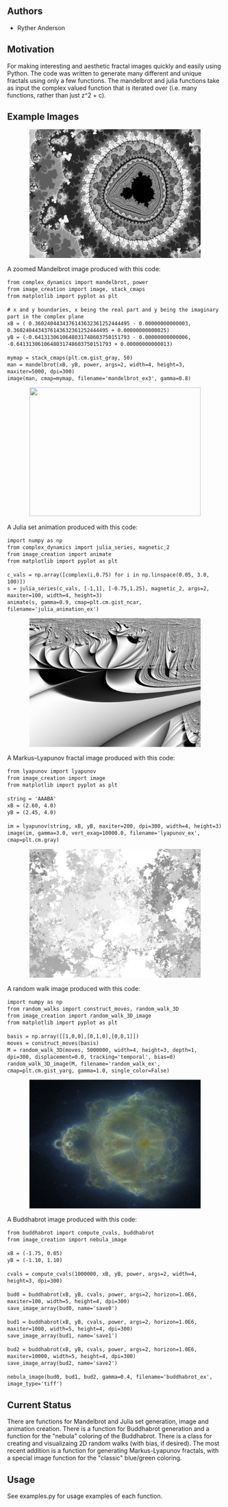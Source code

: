 ## Authors

- Ryther Anderson

## Motivation
For making interesting and aesthetic fractal images quickly and easily using Python. The code
was written to generate many different and unique fractals using only a few functions.
The mandelbrot and julia functions take as input the complex valued function that is iterated over
(i.e. many functions, rather than just z^2 + c).

## Example Images

<p align="center">
<img src="./mandelbrot_ex3.png" width="400" height="300"/>
</p>
A zoomed Mandelbrot image produced with this code:

```
from complex_dynamics import mandelbrot, power
from image_creation import image, stack_cmaps
from matplotlib import pyplot as plt

# x and y boundaries, x being the real part and y being the imaginary part in the complex plane
xB = ( 0.3602404434376143632361252444495 - 0.00000000000003,  0.3602404434376143632361252444495 + 0.00000000000025)
yB = (-0.6413130610648031748603750151793 - 0.00000000000006, -0.6413130610648031748603750151793 + 0.00000000000013)

mymap = stack_cmaps(plt.cm.gist_gray, 50)
man = mandelbrot(xB, yB, power, args=2, width=4, height=3, maxiter=5000, dpi=300)
image(man, cmap=mymap, filename='mandelbrot_ex3', gamma=0.8)
```

<p align="center">
<img src="./julia_animation_ex.png" width="400" height="300"/>
</p>
A Julia set animation produced with this code:

```
import numpy as np
from complex_dynamics import julia_series, magnetic_2
from image_creation import animate
from matplotlib import pyplot as plt

c_vals = np.array([complex(i,0.75) for i in np.linspace(0.05, 3.0, 100)])
s = julia_series(c_vals, [-1,1], [-0.75,1.25], magnetic_2, args=2, maxiter=100, width=4, height=3)
animate(s, gamma=0.9, cmap=plt.cm.gist_ncar, filename='julia_animation_ex')
```

<p align="center">
<img src="./lyapunov_ex.png" width="400" height="300"/>
</p>
A Markus–Lyapunov fractal image produced with this code:

```
from lyapunov import lyapunov
from image_creation import image
from matplotlib import pyplot as plt

string = 'AAABA'
xB = (2.60, 4.0)
yB = (2.45, 4.0)

im = lyapunov(string, xB, yB, maxiter=200, dpi=300, width=4, height=3)
image(im, gamma=3.0, vert_exag=10000.0, filename='lyapunov_ex', cmap=plt.cm.gray)
```

<p align="center">
<img src="./random_walk_ex.png" width="400" height="300"/>
</p>
A random walk image produced with this code:

```
import numpy as np
from random_walks import construct_moves, random_walk_3D
from image_creation import random_walk_3D_image
from matplotlib import pyplot as plt

basis = np.array([[1,0,0],[0,1,0],[0,0,1]])
moves = construct_moves(basis)
M = random_walk_3D(moves, 5000000, width=4, height=3, depth=1, dpi=300, displacement=0.0, tracking='temporal', bias=0)
random_walk_3D_image(M, filename='random_walk_ex', cmap=plt.cm.gist_yarg, gamma=1.0, single_color=False)
```

<p align="center">
<img src="./buddhabrot_ex.png" width="400" height="300"/>
</p>
A Buddhabrot image produced with this code:

```
from buddhabrot import compute_cvals, buddhabrot
from image_creation import nebula_image

xB = (-1.75, 0.85)
yB = (-1.10, 1.10)

cvals = compute_cvals(1000000, xB, yB, power, args=2, width=4, height=3, dpi=300)

bud0 = buddhabrot(xB, yB, cvals, power, args=2, horizon=1.0E6, maxiter=100, width=5, height=4, dpi=300)
save_image_array(bud0, name='save0')

bud1 = buddhabrot(xB, yB, cvals, power, args=2, horizon=1.0E6, maxiter=1000, width=5, height=4, dpi=300)
save_image_array(bud1, name='save1')

bud2 = buddhabrot(xB, yB, cvals, power, args=2, horizon=1.0E6, maxiter=10000, width=5, height=4, dpi=300)
save_image_array(bud2, name='save2')

nebula_image(bud0, bud1, bud2, gamma=0.4, filename='buddhabrot_ex', image_type='tiff')
```

## Current Status
There are functions for Mandelbrot and Julia set generation, image and animation creation. There is
a function for Buddhabrot generation and a function for the "nebula" coloring of the Buddhabrot. 
There is a class for creating and visualizaing 2D random walks (with bias, if desired). The most recent 
addition is a function for generating Markus-Lyapunov fractals, with a special image function for the
"classic" blue/green coloring.

## Usage
See examples.py for usage examples of each function.

